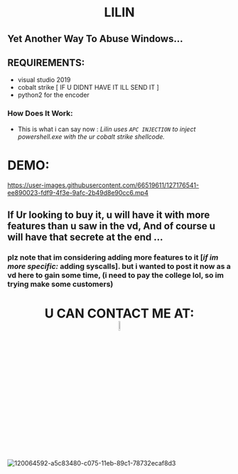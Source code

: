  <h1 align="center"> <strong> LILIN  </strong>  </h1> 
 
 
## Yet Another Way To Abuse Windows...

## REQUIREMENTS:
* visual studio 2019 
* cobalt strike [ IF U DIDNT HAVE IT ILL SEND IT ]
* python2 for the encoder

### How Does It Work:
* This is what i can say now : *Lilin uses `APC INJECTION` to inject powershell.exe with the ur cobalt strike shellcode.*

# DEMO:


https://user-images.githubusercontent.com/66519611/127176541-ee890023-fdf9-4f3e-9afc-2b49d8e90cc6.mp4


## If Ur looking to buy it, u will have it with more features than u saw in the vd, And of course u will have that secrete at the end ...
### plz note that im considering adding more features to it [*if im more specific:* adding syscalls]. but i wanted to post it now as a vd here to gain some time, (i need to pay the college lol, so im trying make some customers) 


<h1 align="center"> <strong><dt> U CAN CONTACT ME AT: </dt></strong>  
  <a href="mailto:Mr-ORCA666@protonmail.com"> <img src="https://media-exp3.licdn.com/dms/image/C4D0BAQHxtWAByw2LVA/company-logo_200_200/0/1625471491903?e=2159024400&v=beta&t=gYVAI5BK5bdzNz7QB3Hr3LwLv85YK-LpQzzxb15kS9M" width="7.5%"/> </a> </h1>


![120064592-a5c83480-c075-11eb-89c1-78732ecaf8d3](https://user-images.githubusercontent.com/66519611/123219351-791d0680-d4d5-11eb-8248-e34069d0ad6d.png)
